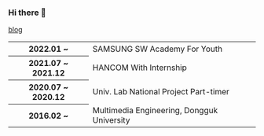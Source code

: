 <!--
**ruhz3/ruhz3** is a ✨ _special_ ✨ repository because its `README.md` (this file) appears on your GitHub profile.

Here are some ideas to get you started:

- 🔭 I’m currently working on ...
- 🌱 I’m currently learning ...
- 👯 I’m looking to collaborate on ...
- 🤔 I’m looking for help with ...
- 💬 Ask me about ...
- 📫 How to reach me: ...
- 😄 Pronouns: ...
- ⚡ Fun fact: ...
-->
### Hi there 👋
<a href="https://hhlab.tistory.com/">blog</a>
<table style="align:left;">
  <tr>
    <th>2022.01 ~ </th>
    <td>SAMSUNG SW Academy For Youth</td>
  </tr>
  <tr>
    <th>2021.07 ~ 2021.12</th>
    <td>HANCOM With Internship</td>
  </tr>
  <tr>
    <th>2020.07 ~ 2020.12</th>
    <td>Univ. Lab National Project Part-timer</td>
  </tr>
  <tr>
    <th>2016.02 ~ </th>
    <td>Multimedia Engineering, Dongguk University</td>
  </tr>
</table>
